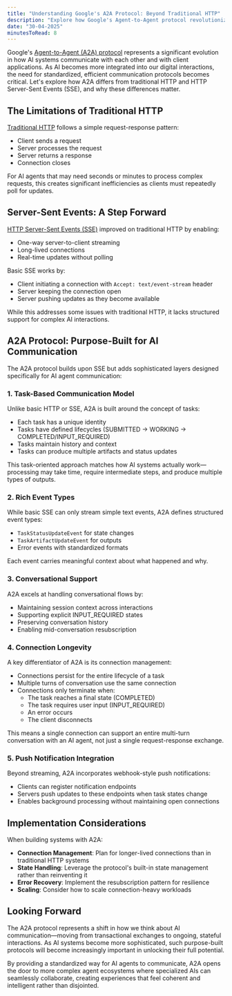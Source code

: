 ```yaml
---
title: "Understanding Google's A2A Protocol: Beyond Traditional HTTP"
description: "Explore how Google's Agent-to-Agent protocol revolutionizes AI communication with task-based models, rich events, and persistent connections—solving HTTP's limitations for complex AI interactions."
date: "30-04-2025"
minutesToRead: 8
---
```


Google's [Agent-to-Agent (A2A) protocol](https://google.github.io/A2A/) represents a significant evolution in how AI systems communicate with each other and with client applications. As AI becomes more integrated into our digital interactions, the need for standardized, efficient communication protocols becomes critical. Let's explore how A2A differs from traditional HTTP and HTTP Server-Sent Events (SSE), and why these differences matter.

## The Limitations of Traditional HTTP

[Traditional HTTP](https://developer.mozilla.org/en-US/docs/Web/HTTP/Overview) follows a simple request-response pattern:

- Client sends a request
- Server processes the request
- Server returns a response
- Connection closes

For AI agents that may need seconds or minutes to process complex requests, this creates significant inefficiencies as clients must repeatedly poll for updates.

## Server-Sent Events: A Step Forward

[HTTP Server-Sent Events (SSE)](https://developer.mozilla.org/en-US/docs/Web/API/Server-sent_events/Using_server-sent_events) improved on traditional HTTP by enabling:

- One-way server-to-client streaming
- Long-lived connections
- Real-time updates without polling

Basic SSE works by:

- Client initiating a connection with `Accept: text/event-stream` header
- Server keeping the connection open
- Server pushing updates as they become available

While this addresses some issues with traditional HTTP, it lacks structured support for complex AI interactions.

## A2A Protocol: Purpose-Built for AI Communication

The A2A protocol builds upon SSE but adds sophisticated layers designed specifically for AI agent communication:

### 1. Task-Based Communication Model

Unlike basic HTTP or SSE, A2A is built around the concept of tasks:

- Each task has a unique identity
- Tasks have defined lifecycles (SUBMITTED → WORKING → COMPLETED/INPUT_REQUIRED)
- Tasks maintain history and context
- Tasks can produce multiple artifacts and status updates

This task-oriented approach matches how AI systems actually work—processing may take time, require intermediate steps, and produce multiple types of outputs.

### 2. Rich Event Types

While basic SSE can only stream simple text events, A2A defines structured event types:

- `TaskStatusUpdateEvent` for state changes
- `TaskArtifactUpdateEvent` for outputs
- Error events with standardized formats

Each event carries meaningful context about what happened and why.

### 3. Conversational Support

A2A excels at handling conversational flows by:

- Maintaining session context across interactions
- Supporting explicit INPUT_REQUIRED states
- Preserving conversation history
- Enabling mid-conversation resubscription

### 4. Connection Longevity

A key differentiator of A2A is its connection management:

- Connections persist for the entire lifecycle of a task
- Multiple turns of conversation use the same connection
- Connections only terminate when:
  - The task reaches a final state (COMPLETED)
  - The task requires user input (INPUT_REQUIRED)
  - An error occurs
  - The client disconnects

This means a single connection can support an entire multi-turn conversation with an AI agent, not just a single request-response exchange.

### 5. Push Notification Integration

Beyond streaming, A2A incorporates webhook-style push notifications:

- Clients can register notification endpoints
- Servers push updates to these endpoints when task states change
- Enables background processing without maintaining open connections

## Implementation Considerations

When building systems with A2A:

- **Connection Management**: Plan for longer-lived connections than in traditional HTTP systems
- **State Handling**: Leverage the protocol's built-in state management rather than reinventing it
- **Error Recovery**: Implement the resubscription pattern for resilience
- **Scaling**: Consider how to scale connection-heavy workloads

## Looking Forward

The A2A protocol represents a shift in how we think about AI communication—moving from transactional exchanges to ongoing, stateful interactions. As AI systems become more sophisticated, such purpose-built protocols will become increasingly important in unlocking their full potential.

By providing a standardized way for AI agents to communicate, A2A opens the door to more complex agent ecosystems where specialized AIs can seamlessly collaborate, creating experiences that feel coherent and intelligent rather than disjointed.